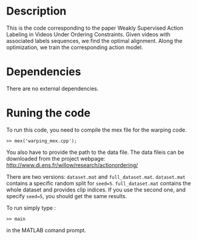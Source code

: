Description
=====================================

This is the code corresponding to the paper Weakly Supervised Action Labeling in Videos Under Ordering Constraints. 
Given videos with associated labels sequences, we find the optimal alignment.
Along the optimization, we train the corresponding action model.

Dependencies
=====================================

There are no external dependencies.

Runing the code
=====================================

To run this code, you need to compile the mex file for the warping code.
```
>> mex('warping_mex.cpp');
```

You also have to provide the path to the data file.
The data fileis can be downloaded from the project webpage:
http://www.di.ens.fr/willow/research/actionordering/

There are two versions: `dataset.mat` and `full_dataset.mat`.
`dataset.mat` contains a specific random split for `seed=5`.
`full_dataset.mat` contains the whole dataset and provides clip indices.
If you use the second one, and specify `seed=5`, you should get the same results.

To run simply type :
```
>> main
```
in the MATLAB comand prompt.

